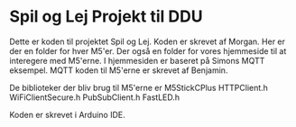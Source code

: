 # Spil og Lej Projekt til DDU

Dette er koden til projektet Spil og Lej. Koden er skrevet af Morgan. 
Her er der en folder for hver M5'er. Der også en folder for vores hjemmeside til at interegere med M5'erne.
I hjemmesiden er baseret på Simons MQTT eksempel.
MQTT koden til M5'erne er skrevet af Benjamin.

De biblioteker der bliv brug til M5'erne er
M5StickCPlus
HTTPClient.h
WiFiClientSecure.h
PubSubClient.h
FastLED.h

Koden er skrevet i Arduino IDE.
